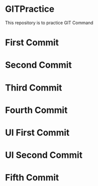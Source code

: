 # GITPractice
This repository is to practice GIT Command
# First Commit
# Second Commit
# Third Commit
# Fourth Commit
# UI First Commit
# UI Second Commit
# Fifth Commit
